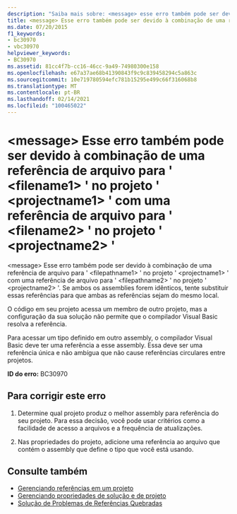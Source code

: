 ```yaml
---
description: "Saiba mais sobre: <message> esse erro também pode ser devido à combinação de uma referência de arquivo para ' <filename1> ' no projeto ' <projectname1> ' com uma referência de arquivo para ' <filename2> ' no projeto ' <projectname2> '"
title: <message> Esse erro também pode ser devido à combinação de uma referência de arquivo para ' <filename1> ' no projeto ' <projectname1> ' com uma referência de arquivo para ' <filename2> ' no projeto ' <projectname2> '
ms.date: 07/20/2015
f1_keywords:
- bc30970
- vbc30970
helpviewer_keywords:
- BC30970
ms.assetid: 81cc4f7b-cc16-46cc-9a49-74980300e158
ms.openlocfilehash: e67a37ae68b41390843f9c9c839458294c5a863c
ms.sourcegitcommit: 10e719780594efc781b15295e499c66f316068b8
ms.translationtype: MT
ms.contentlocale: pt-BR
ms.lasthandoff: 02/14/2021
ms.locfileid: "100465022"
---
```

# <a name="message-this-error-could-also-be-due-to-mixing-a-file-reference-to-filename1-in-project-projectname1-with-a-file-reference-to-filename2-in-project-projectname2"></a>\<message> Esse erro também pode ser devido à combinação de uma referência de arquivo para ' \<filename1> ' no projeto ' \<projectname1> ' com uma referência de arquivo para ' \<filename2> ' no projeto ' \<projectname2> '

\<message> Esse erro também pode ser devido à combinação de uma referência de arquivo para ' \<filepathname1> ' no projeto ' \<projectname1> ' com uma referência de arquivo para ' \<filepathname2> ' no projeto ' \<projectname2> '.  Se ambos os assemblies forem idênticos, tente substituir essas referências para que ambas as referências sejam do mesmo local.  
  
 O código em seu projeto acessa um membro de outro projeto, mas a configuração da sua solução não permite que o compilador Visual Basic resolva a referência.  
  
 Para acessar um tipo definido em outro assembly, o compilador Visual Basic deve ter uma referência a esse assembly. Essa deve ser uma referência única e não ambígua que não cause referências circulares entre projetos.  
  
 **ID do erro:** BC30970  
  
## <a name="to-correct-this-error"></a>Para corrigir este erro  
  
1. Determine qual projeto produz o melhor assembly para referência do seu projeto. Para essa decisão, você pode usar critérios como a facilidade de acesso a arquivos e a frequência de atualizações.  
  
2. Nas propriedades do projeto, adicione uma referência ao arquivo que contém o assembly que define o tipo que você está usando.  
  
## <a name="see-also"></a>Consulte também

- [Gerenciando referências em um projeto](/visualstudio/ide/managing-references-in-a-project)
- [Gerenciando propriedades de solução e de projeto](/visualstudio/ide/managing-project-and-solution-properties)
- [Solução de Problemas de Referências Quebradas](/visualstudio/ide/troubleshooting-broken-references)
